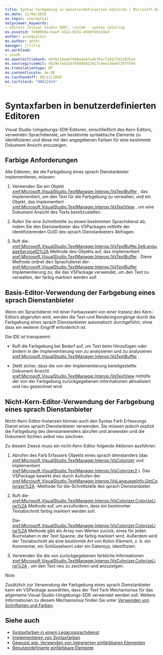 ```yaml
---
title: Syntax Farbgebung in benutzerdefinierten Editoren | Microsoft-Dokumentation
ms.date: 11/04/2016
ms.topic: conceptual
helpviewer_keywords:
- editors [Visual Studio SDK], custom - syntax coloring
ms.assetid: 74900b9a-baef-432a-8231-4568fb5e19ad
author: acangialosi
ms.author: anthc
manager: jillfra
ms.workload:
- vssdk
ms.openlocfilehash: e4f6214aa67040a4eb7a4b781cf1612762c87b2e
ms.sourcegitcommit: 4b29efeb3a5f05888422417c4ee236e07197fb94
ms.translationtype: MT
ms.contentlocale: de-DE
ms.lasthandoff: 09/11/2020
ms.locfileid: "90012424"
---
```

# <a name="syntax-coloring-in-custom-editors"></a>Syntaxfarben in benutzerdefinierten Editoren
Visual Studio-Umgebungs-SDK-Editoren, einschließlich des Kern-Editors, verwenden Sprachdienste, um bestimmte syntaktische Elemente zu identifizieren und diese mit den angegebenen Farben für eine bestimmte Dokument Ansicht anzuzeigen.

## <a name="colorization-requirements"></a>Farbige Anforderungen
 Alle Editoren, die die Farbgebung eines sprach Dienstanbieter implementieren, müssen:

1. Verwenden Sie ein Objekt <xref:Microsoft.VisualStudio.TextManager.Interop.IVsTextBuffer> , das implementiert, um den Text für die Farbgebung zu verwalten, und ein Objekt, das implementiert <xref:Microsoft.VisualStudio.TextManager.Interop.IVsTextView> , um eine Dokument Ansicht des Texts bereitzustellen.

2. Rufen Sie eine Schnittstelle zu einem bestimmten Sprachdienst ab, indem Sie den Dienstanbieter des VSPackages mithilfe der identifizierenden GUID des sprach Dienstanbieters Abfragen.

3. Ruft die- <xref:Microsoft.VisualStudio.TextManager.Interop.IVsTextBuffer.SetLanguageServiceID%2A> Methode des-Objekts auf, das implementiert <xref:Microsoft.VisualStudio.TextManager.Interop.IVsTextBuffer> . Diese Methode ordnet den Sprachdienst der- <xref:Microsoft.VisualStudio.TextManager.Interop.IVsTextBuffer> Implementierung zu, die das VSPackage verwendet, um den Text zu verwalten, der farbig markiert werden soll.

## <a name="core-editor-usage-of-a-language-services-colorizer"></a>Basis-Editor-Verwendung der Farbgebung eines sprach Dienstanbieter
 Wenn ein Sprachdienst mit einer Farbauswahl von einer Instanz des Kern-Editors abgerufen wird, werden die Text-und Renderingvorgänge durch die Farbgebung eines sprach Dienstanbieter automatisch durchgeführt, ohne dass ein weiterer Eingriff erforderlich ist.

 Die IDE ist transparent:

- Ruft die Farbgebung bei Bedarf auf, um Text beim Hinzufügen oder ändern in der Implementierung von zu analysieren und zu analysieren <xref:Microsoft.VisualStudio.TextManager.Interop.IVsTextBuffer> .

- Stellt sicher, dass die von der-Implementierung bereitgestellte Dokument Ansicht <xref:Microsoft.VisualStudio.TextManager.Interop.IVsTextView> mithilfe der von der Farbgebung zurückgegebenen Informationen aktualisiert und neu gezeichnet wird.

## <a name="non-core-editor-usage-of-a-language-services-colorizer"></a>Nicht-Kern-Editor-Verwendung der Farbgebung eines sprach Dienstanbieter
 Nicht-Kern-Editor-Instanzen können auch den Syntax Farb Erfassungs Dienst eines sprach Dienstanbieter verwenden. Sie müssen jedoch explizit die Farbgebung des dienstanwenders abrufen und anwenden und die Dokument Sichten selbst neu zeichnen.

 Zu diesem Zweck muss ein nicht-Kern-Editor folgende Aktionen ausführen:

1. Abrufen des Farb Erfassers Objekts eines sprach dienstanders (das <xref:Microsoft.VisualStudio.TextManager.Interop.IVsColorizer> und implementiert <xref:Microsoft.VisualStudio.TextManager.Interop.IVsColorizer2> ). Das VSPackage bewirkt dies durch Aufrufen der <xref:Microsoft.VisualStudio.TextManager.Interop.IVsLanguageInfo.GetColorizer%2A> -Methode für die-Schnittstelle des sprach Dienstanbieter.

2. Ruft die- <xref:Microsoft.VisualStudio.TextManager.Interop.IVsColorizer.ColorizeLine%2A> Methode auf, um anzufordern, dass ein bestimmter Textabschnitt farbig markiert werden soll.

     Die- <xref:Microsoft.VisualStudio.TextManager.Interop.IVsColorizer.ColorizeLine%2A> Methode gibt ein Array von-Werten zurück, eines für jeden Buchstaben in der Text Spanne, die farbig markiert wird. Außerdem wird der Textabschnitt als eine bestimmte Art von Kolon-Element, z. b. ein Kommentar, ein Schlüsselwort oder ein Datentyp, identifiziert.

3. Verwenden Sie die von zurückgegebenen farbliche Informationen <xref:Microsoft.VisualStudio.TextManager.Interop.IVsColorizer.ColorizeLine%2A> , um den Text neu zu zeichnen und anzuzeigen.

> [!NOTE]
> Zusätzlich zur Verwendung der Farbgebung eines sprach Dienstanbieter kann ein VSPackage auswählen, dass der Text Farb Mechanismus für das allgemeine Visual Studio-Umgebungs-SDK verwendet werden soll. Weitere Informationen zu diesem Mechanismus finden Sie unter [Verwenden von Schriftarten und Farben](../vs-2015/extensibility/using-fonts-and-colors.md?view=vs-2015).

## <a name="see-also"></a>Siehe auch

- [Syntaxfarben in einem Legacysprachdienst](../extensibility/internals/syntax-coloring-in-a-legacy-language-service.md)
- [Implementieren von Syntaxfarben](../extensibility/internals/implementing-syntax-coloring.md)
- [Gewusst wie: Verwenden von integrierten einfärbbaren Elementen](../extensibility/internals/how-to-use-built-in-colorable-items.md)
- [Benutzerdefinierte einfärbbare Elemente](../extensibility/internals/custom-colorable-items.md)